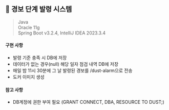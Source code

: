 ## 📜 경보 단계 발령 시스템

> Java<br>
Oracle 11g<br>
Spring Boot v3.2.4, IntelliJ IDEA 2023.3.4<br>

#### 구현 사항
- 발령 기준 충족 시 DB에 저장
- 데이터가 없는 경우(null) 해당 일자 점검 내역 DB에 저장
- 매일 밤 11시 30분에 그 날 발령된 경보를 /dust-alarm으로 전송
- 도커 이미지 생성

#### 참고 사항
- DB계정에 권한 부여 필요 (GRANT CONNECT, DBA, RESOURCE TO DUST;)
